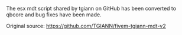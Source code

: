 The esx mdt script shared by tgiann on GitHub has been converted to qbcore and bug fixes have been made.

Original source: https://github.com/TGIANN/fivem-tgiann-mdt-v2
